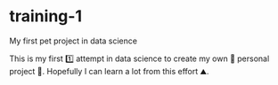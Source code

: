 # training-1
My first pet project in data science

This is my first :one: attempt in data science to create my own :man: personal project :volleyball:. Hopefully I can learn a lot from this effort :mountain:.
